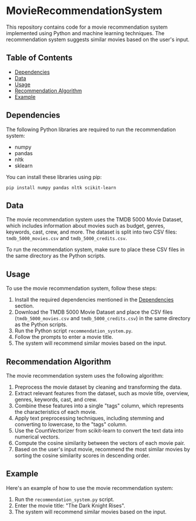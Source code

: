 # MovieRecommendationSystem

This repository contains code for a movie recommendation system implemented using Python and machine learning techniques. The recommendation system suggests similar movies based on the user's input.

## Table of Contents

- [Dependencies](#dependencies)
- [Data](#data)
- [Usage](#usage)
- [Recommendation Algorithm](#recommendation-algorithm)
- [Example](#example)

## Dependencies

The following Python libraries are required to run the recommendation system:

- numpy
- pandas
- nltk
- sklearn

You can install these libraries using pip:

```
pip install numpy pandas nltk scikit-learn
```

## Data

The movie recommendation system uses the TMDB 5000 Movie Dataset, which includes information about movies such as budget, genres, keywords, cast, crew, and more. The dataset is split into two CSV files: `tmdb_5000_movies.csv` and `tmdb_5000_credits.csv`.

To run the recommendation system, make sure to place these CSV files in the same directory as the Python scripts.

## Usage

To use the movie recommendation system, follow these steps:

1. Install the required dependencies mentioned in the [Dependencies](#dependencies) section.
2. Download the TMDB 5000 Movie Dataset and place the CSV files (`tmdb_5000_movies.csv` and `tmdb_5000_credits.csv`) in the same directory as the Python scripts.
3. Run the Python script `recommendation_system.py`.
4. Follow the prompts to enter a movie title.
5. The system will recommend similar movies based on the input.

## Recommendation Algorithm

The movie recommendation system uses the following algorithm:

1. Preprocess the movie dataset by cleaning and transforming the data.
2. Extract relevant features from the dataset, such as movie title, overview, genres, keywords, cast, and crew.
3. Combine these features into a single "tags" column, which represents the characteristics of each movie.
4. Apply text preprocessing techniques, including stemming and converting to lowercase, to the "tags" column.
5. Use the CountVectorizer from scikit-learn to convert the text data into numerical vectors.
6. Compute the cosine similarity between the vectors of each movie pair.
7. Based on the user's input movie, recommend the most similar movies by sorting the cosine similarity scores in descending order.

## Example

Here's an example of how to use the movie recommendation system:

1. Run the `recommendation_system.py` script.
2. Enter the movie title: "The Dark Knight Rises".
3. The system will recommend similar movies based on the input.
